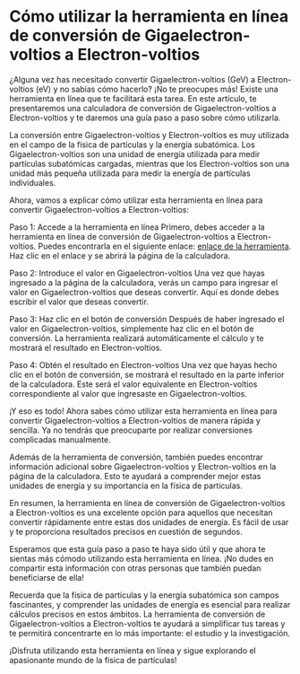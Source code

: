 Cómo utilizar la herramienta en línea de conversión de Gigaelectron-voltios a Electron-voltios
==============================================================================================

¿Alguna vez has necesitado convertir Gigaelectron-voltios (GeV) a Electron-voltios (eV) y no sabías cómo hacerlo? ¡No te preocupes más! Existe una herramienta en línea que te facilitará esta tarea. En este artículo, te presentaremos una calculadora de conversión de Gigaelectron-voltios a Electron-voltios y te daremos una guía paso a paso sobre cómo utilizarla.

La conversión entre Gigaelectron-voltios y Electron-voltios es muy utilizada en el campo de la física de partículas y la energía subatómica. Los Gigaelectron-voltios son una unidad de energía utilizada para medir partículas subatómicas cargadas, mientras que los Electron-voltios son una unidad más pequeña utilizada para medir la energía de partículas individuales.

Ahora, vamos a explicar cómo utilizar esta herramienta en línea para convertir Gigaelectron-voltios a Electron-voltios:

Paso 1: Accede a la herramienta en línea Primero, debes acceder a la herramienta en línea de conversión de Gigaelectron-voltios a Electron-voltios. Puedes encontrarla en el siguiente enlace: [enlace de la herramienta](https://www.onlinecalculatorsfree.com/es/convert/gigaelectron-volts-to-electron-volts.html). Haz clic en el enlace y se abrirá la página de la calculadora.

Paso 2: Introduce el valor en Gigaelectron-voltios Una vez que hayas ingresado a la página de la calculadora, verás un campo para ingresar el valor en Gigaelectron-voltios que deseas convertir. Aquí es donde debes escribir el valor que deseas convertir.

Paso 3: Haz clic en el botón de conversión Después de haber ingresado el valor en Gigaelectron-voltios, simplemente haz clic en el botón de conversión. La herramienta realizará automáticamente el cálculo y te mostrará el resultado en Electron-voltios.

Paso 4: Obtén el resultado en Electron-voltios Una vez que hayas hecho clic en el botón de conversión, se mostrará el resultado en la parte inferior de la calculadora. Este será el valor equivalente en Electron-voltios correspondiente al valor que ingresaste en Gigaelectron-voltios.

¡Y eso es todo! Ahora sabes cómo utilizar esta herramienta en línea para convertir Gigaelectron-voltios a Electron-voltios de manera rápida y sencilla. Ya no tendrás que preocuparte por realizar conversiones complicadas manualmente.

Además de la herramienta de conversión, también puedes encontrar información adicional sobre Gigaelectron-voltios y Electron-voltios en la página de la calculadora. Esto te ayudará a comprender mejor estas unidades de energía y su importancia en la física de partículas.

En resumen, la herramienta en línea de conversión de Gigaelectron-voltios a Electron-voltios es una excelente opción para aquellos que necesitan convertir rápidamente entre estas dos unidades de energía. Es fácil de usar y te proporciona resultados precisos en cuestión de segundos.

Esperamos que esta guía paso a paso te haya sido útil y que ahora te sientas más cómodo utilizando esta herramienta en línea. ¡No dudes en compartir esta información con otras personas que también puedan beneficiarse de ella!

Recuerda que la física de partículas y la energía subatómica son campos fascinantes, y comprender las unidades de energía es esencial para realizar cálculos precisos en estos ámbitos. La herramienta de conversión de Gigaelectron-voltios a Electron-voltios te ayudará a simplificar tus tareas y te permitirá concentrarte en lo más importante: el estudio y la investigación.

¡Disfruta utilizando esta herramienta en línea y sigue explorando el apasionante mundo de la física de partículas!
